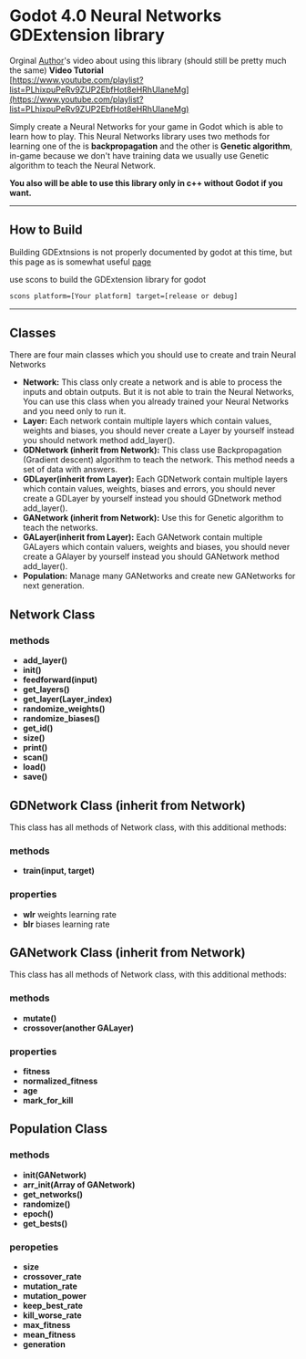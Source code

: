 # Godot 4.0 Neural Networks GDExtension library

Orginal [Author](https://github.com/mohsenph69)'s video about using this library (should still be pretty much the same)
**Video Tutorial**<br>
[https://www.youtube.com/playlist?list=PLhixpuPeRv9ZUP2EbfHot8eHRhUIaneMg](https://www.youtube.com/playlist?list=PLhixpuPeRv9ZUP2EbfHot8eHRhUIaneMg)

Simply create a Neural Networks for your game in Godot which is able to learn how to play. This Neural Networks library uses two methods for learning one of the is **backpropagation** and the other is **Genetic algorithm**, in-game because we don't have training data we usually use Genetic algorithm to teach the Neural Network.

**You also will be able to use this library only in c++ without Godot if you want.**

---
## How to Build

Building GDExtnsions is not properly documented by godot at this time, but this page as is somewhat useful [page](https://godotengine.org/article/introducing-gd-extensions)

use scons to build the GDExtension library for godot
``` bash
scons platform=[Your platform] target=[release or debug]
```

---
## Classes
There are four main classes which you should use to create and train Neural Networks

* **Network:** This class only create a network and is able to process the inputs and obtain outputs. But it is not able to train the Neural Networks, You can use this class when you already trained your Neural Networks and you need only to run it.
* **Layer:** Each network contain multiple layers which contain values, weights and biases, you should never create a Layer by yourself instead you should network method add_layer().
* **GDNetwork (inherit from Network):** This class use Backpropagation (Gradient descent) algorithm to teach the network. This method needs a set of data with answers.
* **GDLayer(inherit from Layer):** Each GDNetwork contain multiple layers which contain values, weights, biases and errors, you should never create a GDLayer by yourself instead you should GDnetwork method add_layer().
* **GANetwork (inherit from Network):** Use this for Genetic algorithm to teach the networks.
* **GALayer(inherit from Layer):** Each GANetwork contain multiple GALayers which contain valuers, weights and biases, you should never create a GAlayer by yourself instead you should GANetwork method add_layer().
* **Population:** Manage many GANetworks and create new GANetworks for next generation.

## Network Class

### methods
* **add_layer()**
* **init()**
* **feedforward(input)**
* **get_layers()**
* **get_layer(Layer_index)**
* **randomize_weights()**
* **randomize_biases()**
* **get_id()**
* **size()**
* **print()**
* **scan()**
* **load()**
* **save()**

## GDNetwork Class (inherit from Network)
This class has all methods of Network class, with this additional methods:
### methods
* **train(input, target)**
### properties
* **wlr** weights learning rate
* **blr** biases learning rate

## GANetwork Class (inherit from Network)
This class has all methods of Network class, with this additional methods:
### methods
* **mutate()**
* **crossover(another GALayer)**
### properties
* **fitness** 
* **normalized_fitness**
* **age**
* **mark_for_kill**

## Population Class
### methods
* **init(GANetwork)**
* **arr_init(Array of GANetwork)**
* **get_networks()**
* **randomize()**
* **epoch()**
* **get_bests()**

### peropeties
* **size** 
* **crossover_rate**
* **mutation_rate**
* **mutation_power** 
* **keep_best_rate** 
* **kill_worse_rate**
* **max_fitness**
* **mean_fitness**
* **generation**

